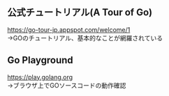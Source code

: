## 公式チュートリアル(A Tour of Go)
https://go-tour-jp.appspot.com/welcome/1  
→GOのチュートリアル、基本的なことが網羅されている

## Go Playground
https://play.golang.org  
→ブラウザ上でGOソースコードの動作確認
